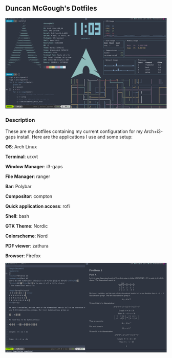 ## Duncan McGough's Dotfiles 

<p align="center"><img src="https://github.com/duncanam/dotfiles/blob/master/images/config.png"/></p>

### Description
These are my dotfiles containing my current configuration for my Arch+i3-gaps install. Here are the applications I use and some setup: 

**OS**: Arch Linux

**Terminal**: urxvt

**Window Manager**: i3-gaps

**File Manager**: ranger

**Bar**: Polybar

**Compositor**: compton

**Quick application access**: rofi

**Shell**: bash

**GTK Theme**: Nordic

**Colorscheme**: Nord

**PDF viewer**: zathura

**Browser**: Firefox

<p align="center"><img src="https://github.com/duncanam/dotfiles/blob/master/images/config2.png"/></p>

